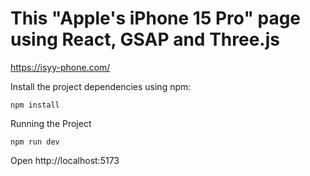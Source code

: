# This "Apple's iPhone 15 Pro" page using React, GSAP and Three.js

https://isyy-phone.com/



Install the project dependencies using npm:
```
npm install
```
Running the Project
```
npm run dev
```
Open http://localhost:5173
